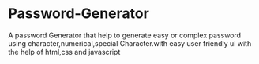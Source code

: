 # Password-Generator
A password Generator that help to generate easy or complex password using character,numerical,special Character.with easy user friendly ui 
with the help of html,css and javascript 
